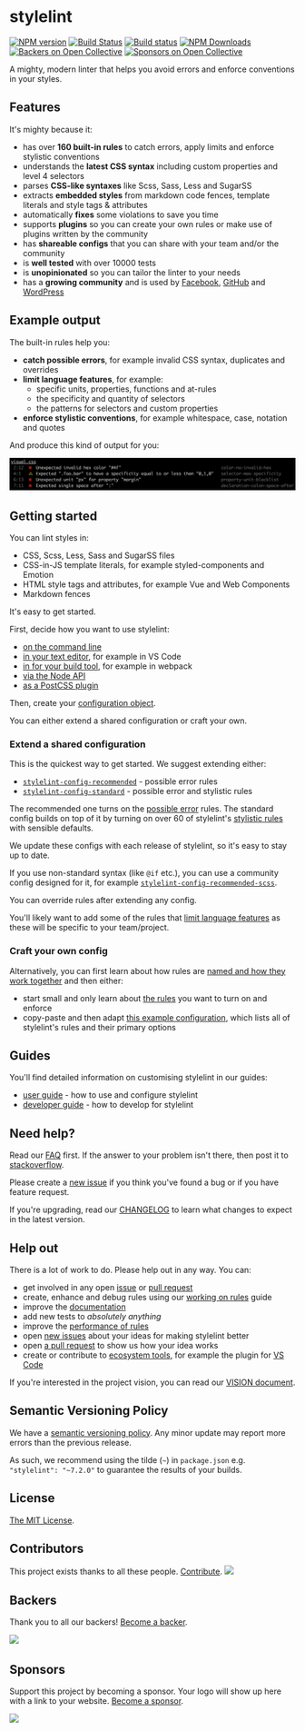 # stylelint

[![NPM version](https://img.shields.io/npm/v/stylelint.svg)](https://www.npmjs.org/package/stylelint) [![Build Status](https://travis-ci.org/stylelint/stylelint.svg?branch=master)](https://travis-ci.org/stylelint/stylelint) [![Build status](https://ci.appveyor.com/api/projects/status/wwajr0886e00g8je/branch/master?svg=true)](https://ci.appveyor.com/project/stylelint/stylelint/branch/master) [![NPM Downloads](https://img.shields.io/npm/dm/stylelint.svg)](https://npmcharts.com/compare/stylelint?minimal=true) [![Backers on Open Collective](https://opencollective.com/stylelint/backers/badge.svg)](#backers) [![Sponsors on Open Collective](https://opencollective.com/stylelint/sponsors/badge.svg)](#sponsors)

A mighty, modern linter that helps you avoid errors and enforce conventions in your styles.

## Features

It's mighty because it:

-   has over **160 built-in rules** to catch errors, apply limits and enforce stylistic conventions
-   understands the **latest CSS syntax** including custom properties and level 4 selectors
-   parses **CSS-like syntaxes** like Scss, Sass, Less and SugarSS
-   extracts **embedded styles** from markdown code fences, template literals and style tags & attributes
-   automatically **fixes** some violations to save you time
-   supports **plugins** so you can create your own rules or make use of plugins written by the community
-   has **shareable configs** that you can share with your team and/or the community
-   is **well tested** with over 10000 tests
-   is **unopinionated** so you can tailor the linter to your needs
-   has a **growing community** and is used by [Facebook](https://code.facebook.com/posts/879890885467584/improving-css-quality-at-facebook-and-beyond/), [GitHub](https://github.com/primer/stylelint-config-primer) and [WordPress](https://github.com/ntwb/stylelint-config-wordpress/)

## Example output

The built-in rules help you:

-   **catch possible errors**, for example invalid CSS syntax, duplicates and overrides
-   **limit language features**, for example:
    -   specific units, properties, functions and at-rules
    -   the specificity and quantity of selectors
    -   the patterns for selectors and custom properties
-   **enforce stylistic conventions**, for example whitespace, case, notation and quotes

And produce this kind of output for you:

![Example](https://github.com/stylelint/stylelint/raw/master/example.png?raw=true)

## Getting started

You can lint styles in:

-   CSS, Scss, Less, Sass and SugarSS files
-   CSS-in-JS template literals, for example styled-components and Emotion
-   HTML style tags and attributes, for example Vue and Web Components
-   Markdown fences

It's easy to get started.

First, decide how you want to use stylelint:

-   [on the command line](docs/user-guide/cli.md)
-   [in your text editor](docs/user-guide/complementary-tools.md#editor-plugins), for example in VS Code
-   [in for your build tool](docs/user-guide/complementary-tools.md#build-tool-plugins), for example in webpack
-   [via the Node API](docs/user-guide/node-api.md)
-   [as a PostCSS plugin](docs/user-guide/postcss-plugin.md)

Then, create your [configuration object](docs/user-guide/configuration.md).

You can either extend a shared configuration or craft your own.

### Extend a shared configuration

This is the quickest way to get started. We suggest extending either:

-   [`stylelint-config-recommended`](https://github.com/stylelint/stylelint-config-recommended) - possible error rules
-   [`stylelint-config-standard`](https://github.com/stylelint/stylelint-config-standard) - possible error and stylistic rules

The recommended one turns on the [possible error](docs/user-guide/rules.md#possible-errors) rules. The standard config builds on top of it by turning on over 60 of stylelint's [stylistic rules](docs/user-guide/rules.md#stylistic-issues) with sensible defaults.

We update these configs with each release of stylelint, so it's easy to stay up to date.

If you use non-standard syntax (like `@if` etc.), you can use a community config designed for it, for example [`stylelint-config-recommended-scss`](https://github.com/kristerkari/stylelint-config-recommended-scss).

You can override rules after extending any config.

You'll likely want to add some of the rules that [limit language features](docs/user-guide/rules.md#limit-language-features) as these will be specific to your team/project.

### Craft your own config

Alternatively, you can first learn about how rules are [named and how they work together](docs/user-guide/about-rules.md) and then either:

-   start small and only learn about [the rules](docs/user-guide/rules.md) you want to turn on and enforce
-   copy-paste and then adapt [this example configuration](docs/user-guide/example-config.md), which lists all of stylelint's rules and their primary options

## Guides

You'll find detailed information on customising stylelint in our guides:

-   [user guide](docs/user-guide.md) - how to use and configure stylelint
-   [developer guide](docs/developer-guide.md) - how to develop for stylelint

## Need help?

Read our [FAQ](docs/user-guide/faq.md) first. If the answer to your problem isn't there, then post it to [stackoverflow](https://stackoverflow.com/questions/tagged/stylelint).

Please create a [new issue](https://github.com/stylelint/stylelint/issues/new/choose) if you think you've found a bug or if you have feature request.

If you're upgrading, read our [CHANGELOG](CHANGELOG.md) to learn what changes to expect in the latest version.

## Help out

There is a lot of work to do. Please help out in any way. You can:

-   get involved in any open [issue](https://github.com/stylelint/stylelint/issues) or [pull request](https://github.com/stylelint/stylelint/pulls)
-   create, enhance and debug rules using our [working on rules](docs/developer-guide/rules.md) guide
-   improve the [documentation](docs/)
-   add new tests to *absolutely anything*
-   improve the [performance of rules](docs/developer-guide/rules.md#improving-the-performance-of-a-new-or-an-existing-rule)
-   open [new issues](https://github.com/stylelint/stylelint/issues/new/choose) about your ideas for making stylelint better
-   open [a pull request](https://github.com/stylelint/stylelint/compare) to show us how your idea works
-   create or contribute to [ecosystem tools](docs/user-guide/complementary-tools.md), for example the plugin for [VS Code](https://github.com/shinnn/vscode-stylelint)

If you're interested in the project vision, you can read our [VISION document](VISION.md).

## Semantic Versioning Policy

We have a [semantic versioning policy](docs/user-guide/semantic-versioning-policy.md). Any minor update may report more errors than the previous release.

As such, we recommend using the tilde (`~`) in `package.json` e.g. `"stylelint": "~7.2.0"` to guarantee the results of your builds.

## License

[The MIT License](https://raw.githubusercontent.com/stylelint/stylelint/master/LICENSE).

## Contributors

This project exists thanks to all these people. [Contribute](CONTRIBUTING.md).
<a href="https://github.com/stylelint/stylelint/graphs/contributors"><img src="https://opencollective.com/stylelint/contributors.svg?width=890" /></a>

## Backers

Thank you to all our backers! [Become a backer](https://opencollective.com/stylelint#backer).

<a href="https://opencollective.com/stylelint#backers" target="_blank"><img src="https://opencollective.com/stylelint/backers.svg?width=890"></a>


## Sponsors

Support this project by becoming a sponsor. Your logo will show up here with a link to your website. [Become a sponsor](https://opencollective.com/stylelint#sponsor).

<a href="https://opencollective.com/stylelint/sponsor/0/website" target="_blank"><img src="https://opencollective.com/stylelint/sponsor/0/avatar.svg"></a>
